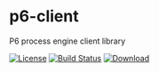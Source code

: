 # p6-client

P6 process engine client library

[![License](https://img.shields.io/badge/License-Apache%202.0-blue.svg)](https://opensource.org/licenses/Apache-2.0)
[![Build Status](https://travis-ci.com/lorislab/p6-client.png?branch=develop)](https://travis-ci.org/lorislab/p6-client)
[![Download](https://api.bintray.com/packages/lorislab/maven/p6-client/images/download.svg) ](http://dl.bintray.com/lorislab/maven/org/lorislab/p6/p6-client/)